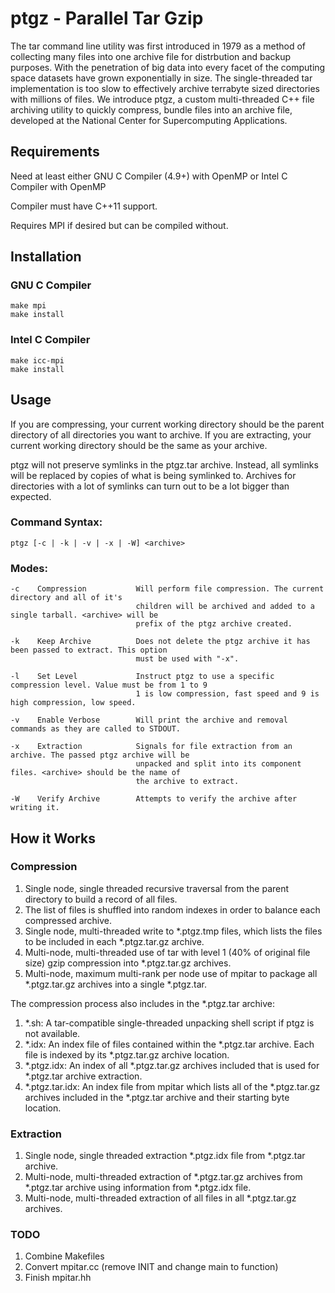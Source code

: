 # ptgz - Parallel Tar Gzip
The tar command line utility was first introduced in 1979 as a method of collecting many files into one archive file for distrbution and backup purposes. With the penetration of big data into every facet of the computing space datasets have grown exponentially in size. The single-threaded tar implementation is too slow to effectively archive terrabyte sized directories with millions of files. We introduce ptgz, a custom multi-threaded C++ file archiving utility to quickly compress, bundle files into an archive file, developed at the National Center for Supercomputing Applications.

## Requirements
Need at least either GNU C Compiler (4.9+) with OpenMP or Intel C Compiler with OpenMP

Compiler must have C++11 support.

Requires MPI if desired but can be compiled without.

## Installation
### GNU C Compiler
    make mpi
    make install

### Intel C Compiler
    make icc-mpi
    make install

## Usage
If you are compressing, your current working directory should be the parent directory of all directories you want to archive. If you are extracting, your current working directory should be the same as your archive.

ptgz will not preserve symlinks in the ptgz.tar archive. Instead, all symlinks will be replaced by copies of what is being symlinked to. Archives for directories with a lot of symlinks can turn out to be a lot bigger than expected.

### Command Syntax:
    ptgz [-c | -k | -v | -x | -W] <archive>

### Modes:

    -c    Compression           Will perform file compression. The current directory and all of it's
                                children will be archived and added to a single tarball. <archive> will be 
                                prefix of the ptgz archive created.

    -k    Keep Archive          Does not delete the ptgz archive it has been passed to extract. This option 
                                must be used with "-x".
                                
    -l    Set Level             Instruct ptgz to use a specific compression level. Value must be from 1 to 9
                                1 is low compression, fast speed and 9 is high compression, low speed.

    -v    Enable Verbose        Will print the archive and removal commands as they are called to STDOUT.

    -x    Extraction            Signals for file extraction from an archive. The passed ptgz archive will be
                                unpacked and split into its component files. <archive> should be the name of
                                the archive to extract.

    -W    Verify Archive        Attempts to verify the archive after writing it.

## How it Works
### Compression
1) Single node, single threaded recursive traversal from the parent directory to build a record of all files.
2) The list of files is shuffled into random indexes in order to balance each compressed archive.
3) Single node, multi-threaded write to \*.ptgz.tmp files, which lists the files to be included in each \*.ptgz.tar.gz archive.
4) Multi-node, multi-threaded use of tar with level 1 (40% of original file size) gzip compression into \*.ptgz.tar.gz archives. 
5) Multi-node, maximum multi-rank per node use of mpitar to package all \*.ptgz.tar.gz archives into a single \*.ptgz.tar.

The compression process also includes in the \*.ptgz.tar archive:
  1) \*.sh: A tar-compatible single-threaded unpacking shell script if ptgz is not available.
  2) \*.idx: An index file of files contained within the \*.ptgz.tar archive. Each file is indexed by its \*.ptgz.tar.gz archive location.
  3) \*.ptgz.idx: An index of all \*.ptgz.tar.gz archives included that is used for \*.ptgz.tar archive extraction.
  4) \*.ptgz.tar.idx: An index file from mpitar which lists all of the \*.ptgz.tar.gz archives included in the \*.ptgz.tar archive and their starting byte location.

### Extraction
1) Single node, single threaded extraction \*.ptgz.idx file from \*.ptgz.tar archive.
2) Multi-node, multi-threaded extraction of \*.ptgz.tar.gz archives from \*.ptgz.tar archive using information from \*.ptgz.idx file.
3) Multi-node, multi-threaded extraction of all files in all \*.ptgz.tar.gz archives.

### TODO
1. Combine Makefiles
2. Convert mpitar.cc (remove INIT and change main to function)
3. Finish mpitar.hh